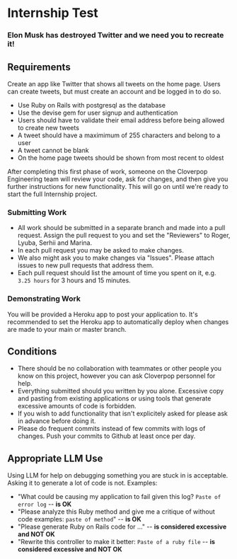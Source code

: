 # Internship Test

### Elon Musk has destroyed Twitter and we need you to recreate it!

## Requirements

Create an app like Twitter that shows all tweets on the home page. Users can create tweets, but must create an account and be logged in to do so.

 * Use Ruby on Rails with postgresql as the database
 * Use the devise gem for user signup and authentication
 * Users should have to validate their email address before being allowed to create new tweets
 * A tweet should have a maximimum of 255 characters and belong to a user
 * A tweet cannot be blank
 * On the home page tweets should be shown from most recent to oldest

After completing this first phase of work, someone on the Cloverpop Engineering team will review your code, ask for changes, and then give you further instructions for new functionality. This will go on until we're ready to start the full Internship project.


### Submitting Work

  * All work should be submitted in a separate branch and made into a pull request. Assign the pull request to you and set the "Reviewers" to Roger, Lyuba, Serhii and Marina. 
  * In each pull request you may be asked to make changes.
  * We also might ask you to make changes via "Issues". Please attach issues to new pull requests that address them.
  * Each pull request should list the amount of time you spent on it, e.g. `3.25 hours` for 3 hours and 15 minutes.

### Demonstrating Work

You will be provided a Heroku app to post your application to. It's recommended to set the Heroku app to automatically deploy when changes are made to your main or master branch.

## Conditions

  * There should be no collaboration with teammates or other people you know on this project, however you can ask Cloverpop personnel for help.
  * Everything submitted should you written by you alone. Excessive copy and pasting from existing applications or using tools that generate excessive amounts of code is forbidden.
  * If you wish to add functionality that isn't explicitely asked for please ask in advance before doing it.
  * Please do frequent commits instead of few commits with logs of changes. Push your commits to Github at least once per day.

## Appropriate LLM Use

Using LLM for help on debugging something you are stuck in is acceptable. Asking it to generate a lot of code is not. Examples:
  * "What could be causing my application to fail given this log? `Paste of error log` -- **is OK**
  * "Please analyze this Ruby method and give me a critique of without code examples: `paste of method`" -- **is OK**
  * "Please generate Ruby on Rails code for ..." -- **is considered excessive and NOT OK**
  * "Rewrite this controller to make it better: `Paste of a ruby file` -- **is considered excessive and NOT OK**

